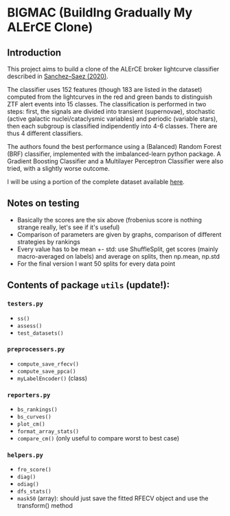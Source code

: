# BIGMAC (BuildIng Gradually My ALErCE Clone)
## Introduction
This project aims to build a clone of the ALErCE broker lightcurve classifier described in [Sanchez–Saez (2020)](dx.doi.org/10.3847/1538-3881/abd5c1). 

The classifier uses 152 features (though 183 are listed in the dataset) computed from the lightcurves in the red and green bands to distinguish ZTF alert events into 15 classes.
The classification is performed in two steps: first, the signals are divided into transient (supernovae), stochastic (active galactic nuclei/cataclysmic variables)
and periodic (variable stars), then each subgroup is classified indipendently into 4-6 classes. There are thus 4 different classifiers.

The authors found the best performance using a (Balanced) Random Forest (BRF) classifier, implemented with the imbalanced-learn python package.
A Gradient Boosting Classifier and a Multilayer Perceptron Classifier were also tried, with a slightly worse outcome.

I will be using a portion of the complete dataset available [here](https://zenodo.org/records/4279623). 

## Notes on testing
- Basically the scores are the six above (frobenius score is nothing strange really, let's see if it's useful)
- Comparison of parameters are given by graphs, comparison of different strategies by rankings
- Every value has to be mean +- std: use ShuffleSplit, get scores (mainly macro-averaged on labels) and average on splits, then np.mean, np.std
- For the final version I want 50 splits for every data point
## Contents of package `utils` (update!):
### `testers.py`
- `ss()`
- `assess()`
- `test_datasets()`
### `preprocessers.py`
- `compute_save_rfecv()`
- `compute_save_ppca()`
- `myLabelEncoder()` (class)
### `reporters.py`
- `bs_rankings()`
- `bs_curves()`
- `plot_cm()`
- `format_array_stats()`
- `compare_cm()` (only useful to compare worst to best case)
### `helpers.py`
- `fro_score()`
- `diag()`
- `odiag()`
- `dfs_stats()`
- `mask50` (array): should just save the fitted RFECV object and use the transform() method
